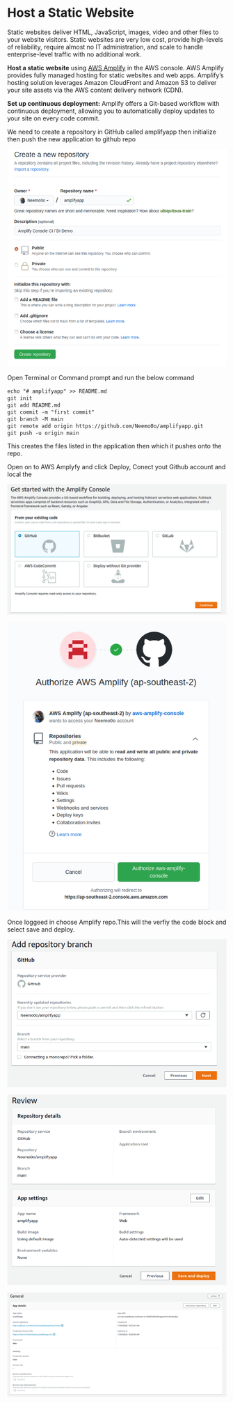 # Host a Static Website



Static websites deliver HTML, JavaScript, images, video and other files to your website visitors. Static websites are very low cost, provide high-levels of reliability, require almost no IT administration, and scale to handle enterprise-level traffic with no additional work.

**Host a static website** using [AWS Amplify](https://aws.amazon.com/amplify/console/) in the AWS console. AWS Amplify provides fully managed hosting for static websites and web apps. Amplify’s hosting solution leverages Amazon CloudFront and Amazon S3 to deliver your site assets via the AWS content delivery network \(CDN\).

**Set up continuous deployment:** Amplify offers a Git-based workflow with continuous deployment, allowing you to automatically deploy updates to your site on every code commit.

We need to create a repository in GitHub called amplifyapp then initialize then push the new application to github repo 

![](../.gitbook/assets/screenshot-from-2020-11-08-08-48-20.png)

Open Terminal or Command prompt and run the below command

```text
echo "# amplifyapp" >> README.md
git init
git add README.md
git commit -m "first commit"
git branch -M main
git remote add origin https://github.com/Neemo0o/amplifyapp.git
git push -u origin main
```

This creates the files listed in the application then which it pushes onto the repo.

Open on to AWS Amplyfy and click Deploy, Conect yout Github account and local the 

![](../.gitbook/assets/screenshot-from-2020-11-08-08-57-04.png)

![](../.gitbook/assets/screenshot-from-2020-11-08-08-57-19.png)

Once loggeed in choose Amplify repo.This will the verfiy the code block and select save and deploy.

![](../.gitbook/assets/screenshot-from-2020-11-08-10-14-07.png)

![](../.gitbook/assets/screenshot-from-2020-11-08-10-14-25.png)

![](../.gitbook/assets/screenshot-from-2020-11-08-10-20-49.png)


